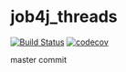 # job4j_threads
[![Build Status](https://app.travis-ci.com/ftptpf/job4j_threads.svg?branch=master)](https://app.travis-ci.com/ftptpf/job4j_threads)
[![codecov](https://codecov.io/gh/ftptpf/job4j_threads/branch/master/graph/badge.svg?token=6J5CK3QLM5)](https://codecov.io/gh/ftptpf/job4j_threads)

master commit